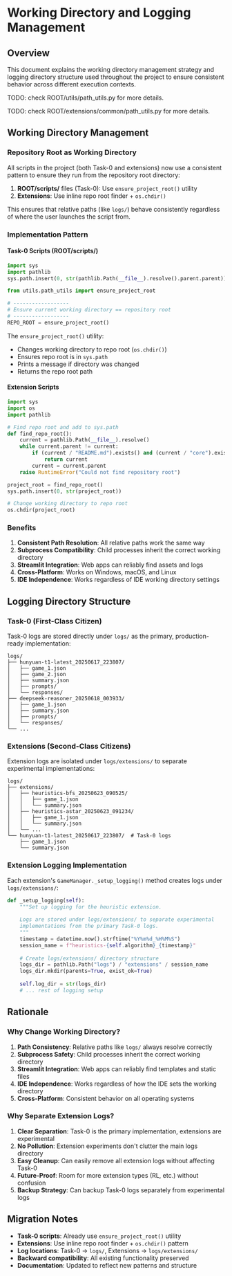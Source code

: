 # Working Directory and Logging Management

## Overview

This document explains the working directory management strategy and logging directory structure used throughout the project to ensure consistent behavior across different execution contexts.

TODO: check ROOT/utils/path_utils.py for more details.

TODO: check ROOT/extensions/common/path_utils.py for more details.

## Working Directory Management

### Repository Root as Working Directory

All scripts in the project (both Task-0 and extensions) now use a consistent pattern to ensure they run from the repository root directory:

1. **ROOT/scripts/** files (Task-0): Use `ensure_project_root()` utility
2. **Extensions**: Use inline repo root finder + `os.chdir()`

This ensures that relative paths (like `logs/`) behave consistently regardless of where the user launches the script from.

### Implementation Pattern

#### Task-0 Scripts (ROOT/scripts/)

```python
import sys
import pathlib
sys.path.insert(0, str(pathlib.Path(__file__).resolve().parent.parent))

from utils.path_utils import ensure_project_root

# ------------------
# Ensure current working directory == repository root
# ------------------
REPO_ROOT = ensure_project_root()
```

The `ensure_project_root()` utility:
- Changes working directory to repo root (`os.chdir()`)
- Ensures repo root is in `sys.path`
- Prints a message if directory was changed
- Returns the repo root path

#### Extension Scripts

```python
import sys
import os
import pathlib

# Find repo root and add to sys.path
def find_repo_root():
    current = pathlib.Path(__file__).resolve()
    while current.parent != current:
        if (current / "README.md").exists() and (current / "core").exists():
            return current
        current = current.parent
    raise RuntimeError("Could not find repository root")

project_root = find_repo_root()
sys.path.insert(0, str(project_root))

# Change working directory to repo root
os.chdir(project_root)
```

### Benefits

1. **Consistent Path Resolution**: All relative paths work the same way
2. **Subprocess Compatibility**: Child processes inherit the correct working directory
3. **Streamlit Integration**: Web apps can reliably find assets and logs
4. **Cross-Platform**: Works on Windows, macOS, and Linux
5. **IDE Independence**: Works regardless of IDE working directory settings

## Logging Directory Structure

### Task-0 (First-Class Citizen)

Task-0 logs are stored directly under `logs/` as the primary, production-ready implementation:

```
logs/
├── hunyuan-t1-latest_20250617_223807/
│   ├── game_1.json
│   ├── game_2.json
│   ├── summary.json
│   ├── prompts/
│   └── responses/
├── deepseek-reasoner_20250618_003933/
│   ├── game_1.json
│   ├── summary.json
│   ├── prompts/
│   └── responses/
└── ...
```

### Extensions (Second-Class Citizens)

Extension logs are isolated under `logs/extensions/` to separate experimental implementations:

```
logs/
├── extensions/
│   ├── heuristics-bfs_20250623_090525/
│   │   ├── game_1.json
│   │   └── summary.json
│   ├── heuristics-astar_20250623_091234/
│   │   ├── game_1.json
│   │   └── summary.json
│   └── ...
└── hunyuan-t1-latest_20250617_223807/  # Task-0 logs
    ├── game_1.json
    └── summary.json
```

### Extension Logging Implementation

Each extension's `GameManager._setup_logging()` method creates logs under `logs/extensions/`:

```python
def _setup_logging(self):
    """Set up logging for the heuristic extension.
    
    Logs are stored under logs/extensions/ to separate experimental
    implementations from the primary Task-0 logs.
    """
    timestamp = datetime.now().strftime("%Y%m%d_%H%M%S")
    session_name = f"heuristics-{self.algorithm}_{timestamp}"
    
    # Create logs/extensions/ directory structure
    logs_dir = pathlib.Path("logs") / "extensions" / session_name
    logs_dir.mkdir(parents=True, exist_ok=True)
    
    self.log_dir = str(logs_dir)
    # ... rest of logging setup
```

## Rationale

### Why Change Working Directory?

1. **Path Consistency**: Relative paths like `logs/` always resolve correctly
2. **Subprocess Safety**: Child processes inherit the correct working directory
3. **Streamlit Integration**: Web apps can reliably find templates and static files
4. **IDE Independence**: Works regardless of how the IDE sets the working directory
5. **Cross-Platform**: Consistent behavior on all operating systems

### Why Separate Extension Logs?

1. **Clear Separation**: Task-0 is the primary implementation, extensions are experimental
2. **No Pollution**: Extension experiments don't clutter the main logs directory
3. **Easy Cleanup**: Can easily remove all extension logs without affecting Task-0
4. **Future-Proof**: Room for more extension types (RL, etc.) without confusion
5. **Backup Strategy**: Can backup Task-0 logs separately from experimental logs

## Migration Notes

- **Task-0 scripts**: Already use `ensure_project_root()` utility
- **Extensions**: Use inline repo root finder + `os.chdir()` pattern
- **Log locations**: Task-0 → `logs/`, Extensions → `logs/extensions/`
- **Backward compatibility**: All existing functionality preserved
- **Documentation**: Updated to reflect new patterns and structure 